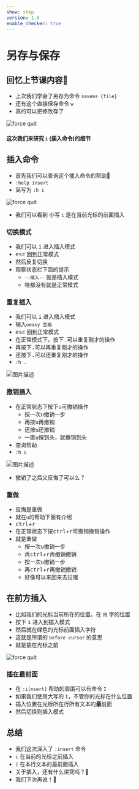 ```yaml
---
show: step
version: 1.0
enable_checker: true
---
```


# 另存与保存

## 回忆上节课内容🤔

- 上次我们学会了另存为命令 `saveas {file}`
- 还有这个直接保存命令 `w`
- 真的可以把修改存了

![force quit](https://labfile.oss.aliyuncs.com/courses/2840/write_com.png)

#### 这次我们来研究 `i` (插入命令)的细节

## 插入命令

- 首先我们可以查询这个插入命令的帮助📕
- `:help insert`
- 简写为 `:h i`

![force quit](https://labfile.oss.aliyuncs.com/courses/2840/insert_before.png)

- 我们可以看到 小写 `i` 是在当前光标的前面插入 

### 切换模式
- 我们可以 <kbd>i</kbd> 进入插入模式
-  <kbd>esc</kbd> 回到正常模式
-  然后反复切换
-  观察状态栏下面的提示 
	-  `--插入--` 就是插入模式
	-  啥都没有就是正常模式

### 重复插入

- 我们可以 <kbd>i</kbd> 进入插入模式
- 输入`oeasy 空格`
-  <kbd>esc</kbd> 回到正常模式
- 在正常模式下，按下<kbd>.</kbd>可以重复刚才的操作
- 再按下<kbd>.</kbd>可以再重复刚才的操作
- 还按下<kbd>.</kbd>可以还重复刚才的操作
- `:h .`

![图片描述](https://doc.shiyanlou.com/courses/uid1190679-20210731-1627707640285)

### 撤销插入

- 在正常状态下按下<kbd>u</kbd>可撤销操作
	- 按一次<kbd>u</kbd>撤销一步
	- 再按<kbd>u</kbd>再撤销
	- 还按<kbd>u</kbd>还撤销
	- 一直<kbd>u</kbd>按到头，就撤销到头
- 查询帮助
- `:h u`

![图片描述](https://doc.shiyanlou.com/courses/uid1190679-20210731-1627707881536)

- 撤销了之后又反悔了可以么？


### 重做
- 反悔是重做
- 就在`u`的帮助下面有介绍
- <kbd>ctrl</kbd>+<kbd>r</kbd>
- 在正常状态下按<kbd>ctrl</kbd>+<kbd>r</kbd>可撤销撤销操作
- 就是重做
	- 按一次<kbd>u</kbd>撤销一步
	- 再<kbd>ctrl</kbd>+<kbd>r</kbd>再撤销撤销
	- 按一次<kbd>u</kbd>撤销一步
	- 再<kbd>ctrl</kbd>+<kbd>r</kbd>再撤销撤销
	- 好像可以来回来去拉锯



## 在前方插入

- 比如我们的光标当前所在的位置，在 `用` 字的位置
- 按下 <kbd>i</kbd> 进入到插入模式
- 然后就在绿色的光标前面插入字符
- 这就是所谓的 `before cursor` 的意思
- 就是插在光标之前

![force quit](https://labfile.oss.aliyuncs.com/courses/2840/beforeCursor.png)



### 插在最前面
- 在 `:i[nsert]` 帮助的周围可以有命令 `I`
- 如果我们使用大写的 `I`，不管你的光标在什么位置
- 插入位置在光标所在行所有文本的**最**前面
- 然后切换到插入模式


## 总结
- 我们这次深入了 `:insert` 命令
- `i` 在当前的光标之前插入
- `I` 在本行文本的最前面插入
- 关于插入，还有什么讲究吗？🤔
- 我们下次再说！👋